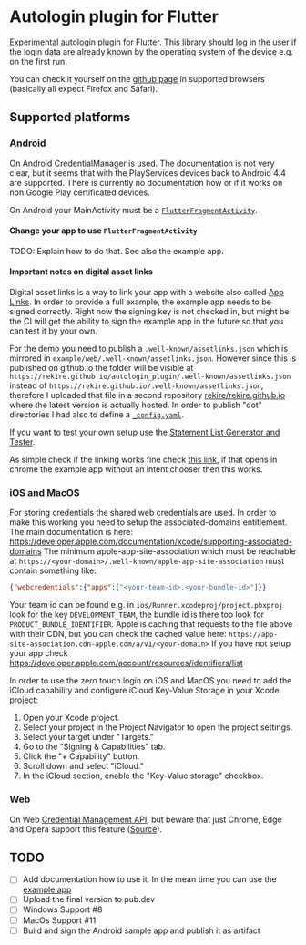 # Autologin plugin for Flutter

Experimental autologin plugin for Flutter. This library should log in the user if the login data are already known by the operating system of the device e.g. on the first run.

You can check it yourself on the [github page](https://rekire.github.io/autologin_plugin/index.html) in supported browsers (basically all expect Firefox and Safari).

## Supported platforms
### Android
On Android CredentialManager is used. The documentation is not very clear, but it seems that with the PlayServices devices back to Android 4.4 are supported.
There is currently no documentation how or if it works on non Google Play certificated devices.

On Android your MainActivity must be a [`FlutterFragmentActivity`](https://api.flutter.dev/javadoc/io/flutter/app/FlutterFragmentActivity.html).

#### Change your app to use `FlutterFragmentActivity`
TODO: Explain how to do that. See also the example app. 

#### Important notes on digital asset links
Digital asset links is a way to link your app with a website also called [App Links](https://developer.android.com/training/app-links/index.html).
In order to provide a full example, the example app needs to be signed correctly. Right now the signing key is not checked in, but might be the CI
will get the ability to sign the example app in the future so that you can test it by your own.

For the demo you need to publish a `.well-known/assetlinks.json` which is mirrored in `example/web/.well-known/assetlinks.json`.
However since this is published on github.io the folder will be visible at `https://rekire.github.io/autologin_plugin/.well-known/assetlinks.json`
instead of `https://rekire.github.io/.well-known/assetlinks.json`, therefore I uploaded that file in a second repository
[rekire/rekire.github.io](https://github.com/rekire/rekire.github.io) where the latest version is actually hosted. In order to publish "dot"
directories I had also to define a [`_config.yaml`](https://github.com/rekire/rekire.github.io/blob/main/_config.yaml).

If you want to test your own setup use the [Statement List Generator and Tester](https://developers.google.com/digital-asset-links/tools/generator).

As simple check if the linking works fine check [this link](https://rekire.github.io/autologin_plugin/demo), if that opens in chrome the example app
without an intent chooser then this works.

### iOS and MacOS
For storing credentials the shared web credentials are used. In order to make this working you need to setup the
associated-domains entitlement. The main documentation is here: https://developer.apple.com/documentation/xcode/supporting-associated-domains
The minimum apple-app-site-association which must be reachable at `https://<your-domain>/.well-known/apple-app-site-association` must contain something like:
```json
{"webcredentials":{"apps":["<your-team-id>.<your-bundle-id>"]}}
```
Your team id can be found e.g. in `ios/Runner.xcodeproj/project.pbxproj` look for the key `DEVELOPMENT_TEAM`, the bundle id is there too look for `PRODUCT_BUNDLE_IDENTIFIER`.
Apple is caching that requests to the file above with their CDN, but you can check the cached value here: `https://app-site-association.cdn-apple.com/a/v1/<your-domain>`
If you have not setup your app check https://developer.apple.com/account/resources/identifiers/list

In order to use the zero touch login on iOS and MacOS you need to add the iCloud capability and configure iCloud
Key-Value Storage in your Xcode project:

1. Open your Xcode project.
2. Select your project in the Project Navigator to open the project settings. 
3. Select your target under "Targets." 
4. Go to the "Signing & Capabilities" tab. 
5. Click the "+ Capability" button. 
6. Scroll down and select "iCloud." 
7. In the iCloud section, enable the "Key-Value storage" checkbox.

### Web
On Web [Credential Management API](https://developer.mozilla.org/en-US/docs/Web/API/Credential_Management_API), but beware that just Chrome, Edge and Opera support this feature ([Source](https://developer.mozilla.org/en-US/docs/Web/API/PasswordCredential#browser_compatibility)).

## TODO

- [ ] Add documentation how to use it. In the mean time you can use the [example app](./autologin/example)
- [ ] Upload the final version to pub.dev
- [ ] Windows Support #8
- [ ] MacOs Support #11
- [ ] Build and sign the Android sample app and publish it as artifact
